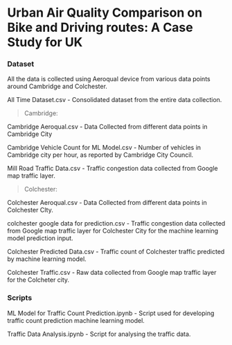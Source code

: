 # Urban Air Quality Comparison on Bike and Driving routes: A Case Study for UK

### Dataset

All the data is collected using Aeroqual device from various data points around Cambridge and Colchester.

All Time Dataset.csv - Consolidated dataset from the entire data collection.

>Cambridge:

Cambridge Aeroqual.csv - Data Collected from different data points in Cambridge City

Cambridge Vehicle Count for ML Model.csv - Number of vehicles in Cambridge city per hour, as reported by Cambridge City Council.

Mill Road Traffic Data.csv - Traffic congestion data collected from Google map traffic layer.

>Colchester:

Colchester Aeroqual.csv - Data Collected from different data points in Colchester CIty.

colchester google data for prediction.csv - Traffic congestion data collected from Google map traffic layer for Colchester City for the machine learning model prediction input.

Colchester Predicted Data.csv - Traffic count of Colchester traffic predicted by machine learning model.

Colchester Traffic.csv - Raw data collected from Google map traffic layer for the Colcheter city.

### Scripts

ML Model for Traffic Count Prediction.ipynb - Script used for developing traffic count prediction machine learning model.

Traffic Data Analysis.ipynb - Script for analysing the traffic data.
